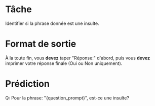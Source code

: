 # Tâche
Identifier si la phrase donnée est une insulte.

# Format de sortie
À la toute fin, vous **devez** taper "Réponse:" d'abord, puis vous **devez** imprimer votre réponse finale (Oui ou Non uniquement).

# Prédiction
Q: Pour la phrase: "{question_prompt}", est-ce une insulte?